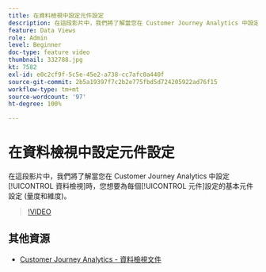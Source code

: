 ```yaml
---
title: 在資料檢視中設定元件設定
description: 在這段影片中，我們將了解當您在 Customer Journey Analytics 中設定「資料檢視」時，您想要為每個元件設定的基本元件設定 (量度和維度)。
feature: Data Views
role: Admin
level: Beginner
doc-type: feature video
thumbnail: 332788.jpg
kt: 7582
exl-id: e0c2cf9f-5c5e-45e2-a738-cc7afc0a440f
source-git-commit: 2b5a19397f7c2b2e775fbd5d724205922ad76f15
workflow-type: tm+mt
source-wordcount: '97'
ht-degree: 100%

---
```


# 在資料檢視中設定元件設定

在這段影片中，我們將了解當您在 Customer Journey Analytics 中設定[!UICONTROL 資料檢視]時，您想要為每個[!UICONTROL 元件]設定的基本元件設定 (量度和維度)。

>[!VIDEO](https://video.tv.adobe.com/v/332788/?quality=12&learn=on)

## 其他資源

* [Customer Journey Analytics - 資料檢視文件](https://experienceleague.adobe.com/docs/analytics-platform/using/cja-dataviews/create-dataview.html?lang=zh-Hant)
